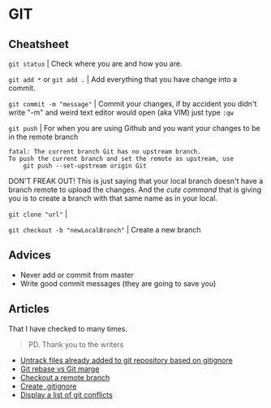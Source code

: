 # GIT

## Cheatsheet

`git status` | Check where you are and how you are.

`git add *` or `git add .` | Add everything that you have change into a commit.

`git commit -m "message"` | Commit your changes, if by accident you didn't write "-m" and weird text editor would open (aka VIM) just type `:qw`

`git push` | For when you are using Github and you want your changes to be in the remote branch

```
fatal: The current branch Git has no upstream branch.
To push the current branch and set the remote as upstream, use
    git push --set-upstream origin Git
```

DON'T FREAK OUT! This is just saying that your local branch doesn't have a branch remote to upload the changes.
And the _cute command_ that is giving you is to create a branch with that same name as in your local.

`git clone "url"` | 

`git checkout -b "newLocalBranch"` | Create a new branch

## Advices

* Never add or commit from master
* Write good commit messages (they are going to save you)

## Articles

That I have checked to many times. 
> PD. Thank you to the writers

* [Untrack files already added to git repository based on gitignore](http://www.codeblocq.com/2016/01/Untrack-files-already-added-to-git-repository-based-on-gitignore/)
* [Git rebase vs Git marge](https://medium.com/datadriveninvestor/git-rebase-vs-merge-cc5199edd77c)
* [Checkout a remote branch](https://www.git-tower.com/learn/git/faq/checkout-remote-branch)
* [Create .gitignore](http://www.gitignore.io/)
* [Display a list of git conflicts](https://tomanistor.com/blog/displaying-a-list-of-git-conflicts/)
